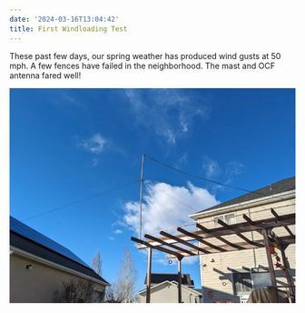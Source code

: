 ```yaml
---
date: '2024-03-16T13:04:42'
title: First Windloading Test
---
```


These past few days, our spring weather has produced wind gusts at 50 mph.  A few fences have failed in the neighborhood.   The mast and OCF antenna fared well!

![pasted_image002.png](/static/pasted_image002_0003.png)